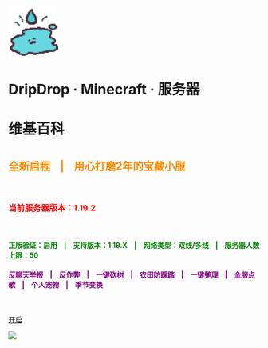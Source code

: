 <img src="pics/logo/server-icon.svg" width="100" height="100" class="logo" alt="logo"/>

<h1><b>DripDrop · Minecraft · 服务器</b><h1>

<h1><b>维基百科</b><h1>

<h2><font color=#ff8c00>全新启程&nbsp;&nbsp;&nbsp;&nbsp;|&nbsp;&nbsp;&nbsp;&nbsp;用心打磨2年的宝藏小服</font></h2>

<br/>

<h3><font color=red>当前服务器版本：1.19.2</font></h3>

<br/>

<h4><font color=green>正版验证：启用&nbsp;&nbsp;&nbsp;&nbsp;|&nbsp;&nbsp;&nbsp;&nbsp;支持版本：1.19.X&nbsp;&nbsp;&nbsp;&nbsp;|&nbsp;&nbsp;&nbsp;&nbsp;网络类型：双线/多线&nbsp;&nbsp;&nbsp;&nbsp;|&nbsp;&nbsp;&nbsp;&nbsp;服务器人数上限：50</font></h4>

<h4><font color=purple>反聊天举报&nbsp;&nbsp;&nbsp;&nbsp;|&nbsp;&nbsp;&nbsp;&nbsp;反作弊&nbsp;&nbsp;&nbsp;&nbsp;|&nbsp;&nbsp;&nbsp;&nbsp;一键砍树&nbsp;&nbsp;&nbsp;&nbsp;|&nbsp;&nbsp;&nbsp;&nbsp;农田防踩踏&nbsp;&nbsp;&nbsp;&nbsp;|&nbsp;&nbsp;&nbsp;&nbsp;一键整理&nbsp;&nbsp;&nbsp;&nbsp;|&nbsp;&nbsp;&nbsp;&nbsp;全服点歌&nbsp;&nbsp;&nbsp;&nbsp;|&nbsp;&nbsp;&nbsp;&nbsp;个人宠物&nbsp;&nbsp;&nbsp;&nbsp;|&nbsp;&nbsp;&nbsp;&nbsp;季节变换</font></h4>

<br/>

[开启](homepage.md)

![](pics/midautumn.png)
